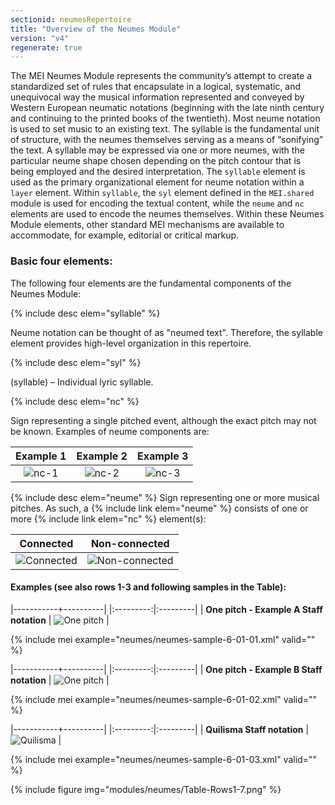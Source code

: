 ```yaml
---
sectionid: neumesRepertoire
title: "Overview of the Neumes Module"
version: "v4"
regenerate: true
---
```


The MEI Neumes Module represents the community’s attempt to create a standardized set of rules that encapsulate in a logical, systematic, and unequivocal way the musical information represented and conveyed by Western European neumatic notations (beginning with the late ninth century and continuing to the printed books of the twentieth). Most neume notation is used to set music to an existing text. The syllable is the fundamental unit of structure, with the neumes themselves serving as a means of “sonifying” the text. A syllable may be expressed via one or more neumes, with the particular neume shape chosen depending on the pitch contour that is being employed and the desired interpretation. The `syllable` element is used as the primary organizational element for neume notation within a `layer` element. Within `syllable`, the `syl` element defined in the `MEI.shared` module is used for encoding the textual content, while the `neume` and `nc` elements are used to encode the neumes themselves. Within these Neumes Module elements, other standard MEI mechanisms are available to accommodate, for example, editorial or critical markup.

### Basic four elements:

The following four elements are the fundamental components of the Neumes Module:

{% include desc elem="syllable" %}

Neume notation can be thought of as "neumed text". Therefore, the syllable element provides high-level organization in this repertoire.

{% include desc elem="syl" %}

(syllable) – Individual lyric syllable.

{% include desc elem="nc" %}

Sign representing a single pitched event, although the exact pitch may not be known. Examples of neume components are:

<style>table {width:100%;}</style>

| Example 1 | Example 2 | Example 3 |
|:---------:|:---------:|:---------:|
|  ![nc-1](/guidelines/images/v4/modules/neumes/nc-example-1.png)  |  ![nc-2](/guidelines/images/v4/modules/neumes/nc-example-2.png)  |  ![nc-3](/guidelines/images/v4/modules/neumes/nc-example-3.png)  |


{% include desc elem="neume" %}
Sign representing one or more musical pitches. As such, a {% include link elem="neume" %} consists of one or more {% include link elem="nc" %} element(s): 

| Connected | Non-connected | 
|:---------:|:---------:|
|  ![Connected](/guidelines/images/v4/modules/neumes/NEUME-con.png)  |  ![Non-connected](/guidelines/images/v4/modules/neumes/NEUME-non-con.png)  |



#### Examples (see also rows 1-3 and following samples in the Table):

|-----------+----------|
|:---------:|:---------|
| **One pitch - Example A Staff notation** | ![One pitch](/guidelines/images/v4/modules/neumes/one-pitch-ex-a.png) | 

{% include mei example="neumes/neumes-sample-6-01-01.xml" valid="" %}


|-----------+----------|
|:---------:|:---------|
| **One pitch - Example B Staff notation** | ![One pitch](/guidelines/images/v4/modules/neumes/one-pitch-ex-b.png) | 

{% include mei example="neumes/neumes-sample-6-01-02.xml" valid="" %}



|-----------+----------|
|:---------:|:---------|
| **Quilisma Staff notation** | ![Quilisma](/guidelines/images/v4/modules/neumes/quilisma.png) |

{% include mei example="neumes/neumes-sample-6-01-03.xml" valid="" %}

{% include figure img="modules/neumes/Table-Rows1-7.png" %} 
